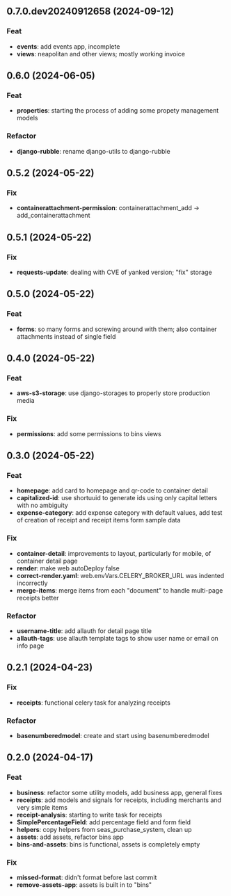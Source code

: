 ## 0.7.0.dev20240912658 (2024-09-12)

### Feat

- **events**: add events app, incomplete
- **views**: neapolitan and other views; mostly working invoice

## 0.6.0 (2024-06-05)

### Feat

- **properties**: starting the process of adding some propety management models

### Refactor

- **django-rubble**: rename django-utils to django-rubble

## 0.5.2 (2024-05-22)

### Fix

- **containerattachment-permission**: containerattachment_add -> add_containerattachment

## 0.5.1 (2024-05-22)

### Fix

- **requests-update**: dealing with CVE of yanked version; "fix" storage

## 0.5.0 (2024-05-22)

### Feat

- **forms**: so many forms and screwing around with them; also container attachments instead of single field

## 0.4.0 (2024-05-22)

### Feat

- **aws-s3-storage**: use django-storages to properly store production media

### Fix

- **permissions**: add some permissions to bins views

## 0.3.0 (2024-05-22)

### Feat

- **homepage**: add card to homepage and qr-code to container detail
- **capitalized-id**: use shortuuid to generate ids using only capital letters with no ambiguity
- **expense-category**: add expense category with default values, add test of creation of receipt and receipt items form sample data

### Fix

- **container-detail**: improvements to layout, particularly for mobile, of container detail page
- **render**: make web autoDeploy false
- **correct-render.yaml**: web.envVars.CELERY_BROKER_URL was indented incorrectly
- **merge-items**: merge items from each "document" to handle multi-page receipts better

### Refactor

- **username-title**: add allauth for detail page title
- **allauth-tags**: use allauth template tags to show user name or email on info page

## 0.2.1 (2024-04-23)

### Fix

- **receipts**: functional celery task for analyzing receipts

### Refactor

- **basenumberedmodel**: create and start using basenumberedmodel

## 0.2.0 (2024-04-17)

### Feat

- **business**: refactor some utility models, add business app, general fixes
- **receipts**: add models and signals for receipts, including merchants and very simple items
- **receipt-analysis**: starting to write task for receipts
- **SimplePercentageField**: add percentage field and form field
- **helpers**: copy helpers from seas_purchase_system, clean up
- **assets**: add assets, refactor bins app
- **bins-and-assets**: bins is functional, assets is completely empty

### Fix

- **missed-format**: didn't format before last commit
- **remove-assets-app**: assets is built in to "bins"
